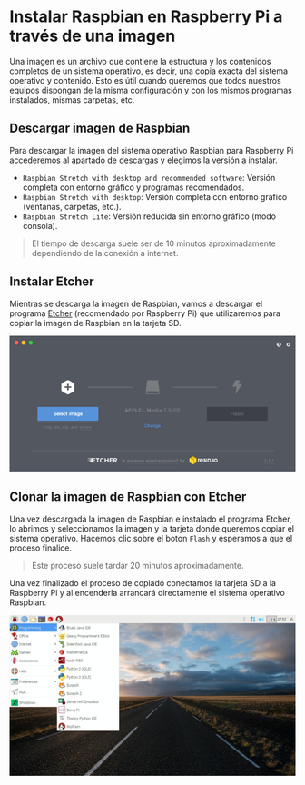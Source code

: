 # Instalar Raspbian en Raspberry Pi a través de una imagen

Una imagen es un archivo que contiene la estructura y los contenidos completos de un sistema operativo, es decir, una copia exacta del sistema operativo y contenido. Esto es útil cuando queremos que todos nuestros equipos dispongan de la misma configuración y con los mismos programas instalados, mismas carpetas, etc.

## Descargar imagen de Raspbian

Para descargar la imagen del sistema operativo Raspbian para Raspberry Pi accederemos al apartado de [descargas](https://www.raspberrypi.org/downloads/raspbian/) y elegimos la versión a instalar.

- `Raspbian Stretch with desktop and recommended software`: Versión completa con entorno gráfico y programas recomendados.
- `Raspbian Stretch with desktop`: Versión completa con entorno gráfico (ventanas, carpetas, etc.).
- `Raspbian Stretch Lite`: Versión reducida sin entorno gráfico (modo consola).

> El tiempo de descarga suele ser de 10 minutos aproximadamente dependiendo de la conexión a internet.

## Instalar Etcher

Mientras se descarga la imagen de Raspbian, vamos a descargar el programa [Etcher](https://etcher.io/) (recomendado por Raspberry Pi) que utilizaremos para copiar la imagen de Raspbian en la tarjeta SD. 

![](img/etcher.png)

## Clonar la imagen de Raspbian con Etcher

Una vez descargada la imagen de Raspbian e instalado el programa Etcher, lo abrimos y seleccionamos la imagen y la tarjeta donde queremos copiar el sistema operativo. Hacemos clic sobre el boton `Flash` y esperamos a que el proceso finalice.

> Este proceso suele tardar 20 minutos aproximadamente.

Una vez finalizado el proceso de copiado conectamos la tarjeta SD a la Raspberry Pi y al encenderla arrancará directamente el sistema operativo Raspbian.

![](img/raspbian.png)
